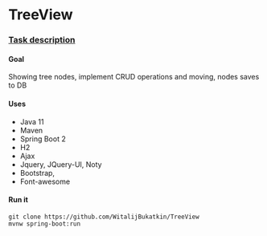 TreeView
=============================

### [Task description](https://github.com/WitalijBukatkin/TreeView/wiki/Task)

#### Goal
Showing tree nodes, implement CRUD operations and moving, nodes saves to DB

#### Uses
- Java 11
- Maven
- Spring Boot 2
- H2
- Ajax
- Jquery, JQuery-UI, Noty
- Bootstrap,
- Font-awesome

#### Run it
```
git clone https://github.com/WitalijBukatkin/TreeView
mvnw spring-boot:run
```
